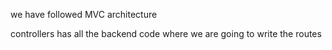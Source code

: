 we have followed MVC architecture

controllers has all the backend code where we are going to write the routes